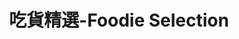 ---
title: "吃貨精選-Foodie Selection"
description: "探索全台美食競賽，發現在地美味，品嚐競技精神"
keywords:
  - 美食競賽
  - 台灣美食
  - 美食精選
datePublished: "2025-06-30"
dateModified: "2025-07-01"
city: "彰化縣"
district: "所有行政區"
award: "所有獎項"
year: "2024"
page: 1
count: 1

restaurants:
  - name: "玖麵 牛肉麵"
    address: "510彰化縣員林市莒光路422號"
    phone: "048332260"
    geo: "23.96171098826614, 120.56692958620958"
    google_map: "https://maps.app.goo.gl/HzbC9MXh2D1DwHvP6"
    footinder: "https://footinder.com.tw/%E5%BD%B0%E5%8C%96%E7%B8%A3%E5%93%A1%E6%9E%97%E5%B8%82/58478/"
    official: "https://www.facebook.com/profile.php?id=100070920091825"
    award:
    - name: "台北國際牛肉麵節"
      year: "2024"
---
